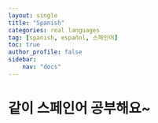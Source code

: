 ```yaml
---
layout: single
title: "Spanish"
categories: real languages
tag: [spanish, español, 스페인어]
toc: true
author_profile: false
sidebar:
    nav: "docs"
---
```


# 같이 스페인어 공부해요~